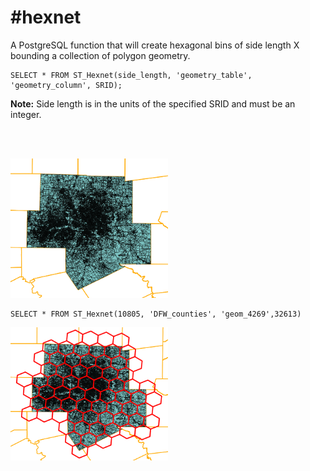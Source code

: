 #hexnet
======
A PostgreSQL function that will create hexagonal bins of side length X bounding a collection of polygon geometry.

```PostgreSQL
SELECT * FROM ST_Hexnet(side_length, 'geometry_table', 'geometry_column', SRID);
```

**Note:** Side length is in the units of the specified SRID and must be an integer.

<br><br>

<img src="https://raw.githubusercontent.com/DallasMorningNews/hexnet/master/dallas.png" width="350px" style="max-width:50%;">

```PostgreSQL
SELECT * FROM ST_Hexnet(10805, 'DFW_counties', 'geom_4269',32613)
```

<img src="https://raw.githubusercontent.com/DallasMorningNews/hexnet/master/dallas_hex.png" width="350px" style="max-width:50%;">
